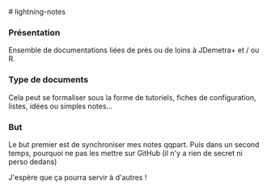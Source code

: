 #   l i g h t n i n g - n o t e s 

### Présentation

Ensemble de documentations liées de près ou de loins à JDemetra+ et / ou R.

### Type de documents

Cela peut se formaliser sous la forme de tutoriels, fiches de configuration, listes, idées ou simples notes...

### But

Le but premier est de synchroniser mes notes qqpart. Puis dans un second temps, pourquoi ne pas les mettre sur GitHub (il n'y a rien de secret ni perso dedans)

J'espère que ça pourra servir à d'autres !
